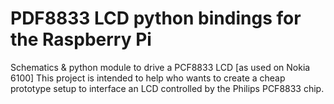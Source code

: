 PDF8833 LCD python bindings for the Raspberry Pi
=======

Schematics &amp; python module to drive a PCF8833 LCD [as used on Nokia 6100]
This project is intended to help who wants to create a cheap prototype setup to interface an LCD controlled by the Philips PCF8833 chip.



